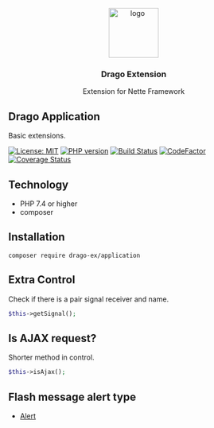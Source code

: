 <p align="center">
  <img src="https://avatars0.githubusercontent.com/u/11717487?s=400&u=40ecb522587ebbcfe67801ccb6f11497b259f84b&v=4" width="100" alt="logo">
</p>

<h3 align="center">Drago Extension</h3>
<p align="center">Extension for Nette Framework</p>

## Drago Application
Basic extensions.

[![License: MIT](https://img.shields.io/badge/License-MIT-yellow.svg)](https://raw.githubusercontent.com/drago-ex/application/master/license.md)
[![PHP version](https://badge.fury.io/ph/drago-ex%2Fapplication.svg)](https://badge.fury.io/ph/drago-ex%2Fapplication)
[![Build Status](https://travis-ci.org/drago-ex/application.svg?branch=master)](https://travis-ci.org/drago-ex/application)
[![CodeFactor](https://www.codefactor.io/repository/github/drago-ex/application/badge)](https://www.codefactor.io/repository/github/drago-ex/application)
[![Coverage Status](https://coveralls.io/repos/github/drago-ex/application/badge.svg?branch=master)](https://coveralls.io/github/drago-ex/application?branch=master)

## Technology
- PHP 7.4 or higher
- composer

## Installation
```
composer require drago-ex/application
```

## Extra Control

Check if there is a pair signal receiver and name.
```php
$this->getSignal();
```

## Is AJAX request?

Shorter method in control.
```php
$this->isAjax();
```

## Flash message alert type
- [Alert](https://github.com/drago-ex/application/blob/master/src/Drago/Application/UI/Alert.php)
